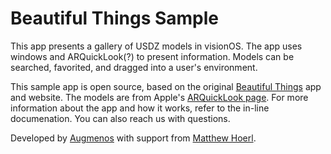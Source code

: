 # Beautiful Things Sample

This app presents a gallery of USDZ models in visionOS.
The app uses windows and ARQuickLook(?) to present information.
Models can be searched, favorited, and dragged into a user's environment.

This sample app is open source, based on the original [Beautiful Things](https://beautifulthings.xyz) app and website.
The models are from Apple's [ARQuickLook page](https://developer.apple.com/augmented-reality/quick-look/).
For more information about the app and how it works, refer to
the in-line documenation. You can also reach us with questions.

Developed by [Augmenos](https://www.augmenos.com) with support from
[Matthew Hoerl](https://twitter.com/MattHoerl).
